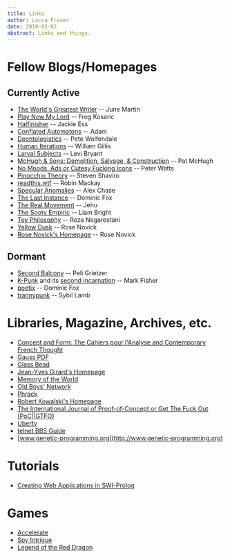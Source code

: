 ```yaml
---
title: Links
author: Lucca Fraser
date: 2019-02-02
abstract: Links and things.
---
```


# Fellow Blogs/Homepages

## Currently Active

* [The World's Greatest Writer](http://theworldsgreatestwriter.com/) -- June Martin
* [Play Now My Lord](https://www.tumblr.com/play-now-my-lord) -- Frog Kosaric
* [Hatfinisher](https://hatfinisher.github.io/) -- Jackie Ess
* [Conflated Automatons](https://conflatedautomatons.wordpress.com/) -- Adam
* [Deontologistics](https://deontologistics.wordpress.com/) -- Pete Wolfendale
* [Human Iterations](http://humaniterations.net) -- William Gillis
* [Larval Subjects](https://larvalsubjects.wordpress.com/) -- Levi Bryant
* [McHugh & Sons: Demolition, Salvage, & Construction](https://captainmchugh.wordpress.com) -- Pat McHugh
* [No Moods, Ads or Cutesy Fucking Icons](https://www.rifters.com/crawl/)
  -- Peter Watts
* [Pinocchio Theory](http://www.shaviro.com/Blog/) -- Steven Shaviro
* [readthis.wtf](http://readthis.wtf/) -- Robin Mackay
* [Specular Anomalies](https://distort.jp/) -- Alex Chase
* [The Last Instance](https://thelastinstance.com) -- Dominic Fox
* [The Real Movement](https://therealmovement.wordpress.com/) -- Jehu
* [The Sooty Empiric](https://sootyempiric.blogspot.com/) -- Liam Bright
* [Toy Philosophy](https://toyphilosophy.com/) -- Reza Negarestani
* [Yellow Dusk](https://yellowdus.cc) -- Rose Novick
* [Rose Novick's Homepage](https://rosenovick.com) -- Rose Novick

## Dormant

* [Second Balcony](http://secondbalcony.tumblr.com/) -- Peli Grietzer
* [K-Punk](http://k-punk.abstractdynamics.org/) and
  its [second incarnation](http://k-punk.org) -- Mark Fisher
* [poetix](http://codepoetics.com/octoblog) -- Dominic Fox
* [trannypunk](http://www.trannypunk.com/) -- Sybil Lamb

# Libraries, Magazine, Archives, etc.

* [Concept and Form: The Cahiers pour l'Analyse and Contemporary French Thought](http://cahiers.kingston.ac.uk/)
* [Gauss PDF](http://www.gauss-pdf.com/)
* [Glass Bead](https://glass-bead.org)
* [Jean-Yves Girard's Homepage](http://girard.perso.math.cnrs.fr/Accueil.html)
* [Memory of the World](https://library.memoryoftheworld.org)
* [Old Boys' Network](https://www.obn.org/inhalt_index.html)
* [Phrack](http://www.phrack.org/)
* [Robert Kowalski's Homepage](https://www.doc.ic.ac.uk/~rak/)
* [The International Journal of Proof-of-Concept or Get The Fuck Out (PoC||GTFO)](https://www.alchemistowl.org/pocorgtfo/)
* [Uberty](http://uberty.org/)
* [telnet BBS Guide](https://www.telnetbbsguide.com/)
* [www.genetic-programming.org](http://www.genetic-programming.org)

# Tutorials

* [Creating Web Applications in SWI-Prolog](http://www.pathwayslms.com/swipltuts/html/index.html)

# Games

* [Accelerate](https://xlr8.zone)
* [Spy Intrigue](https://furkleindustries-homepage.s3.amazonaws.com/spy-intrigue/index.html)
* [Legend of the Red Dragon](/static/lord.html)

